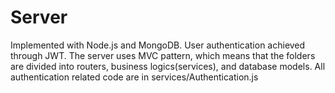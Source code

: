 # Server
Implemented with Node.js and MongoDB.
User authentication achieved through JWT.
The server uses MVC pattern, which means that the folders are divided into routers, business logics(services), and database models. 
All authentication related code are in services/Authentication.js
